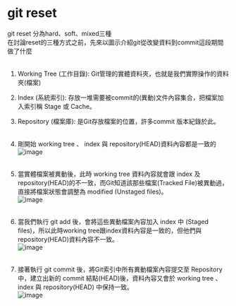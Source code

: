# git reset
git reset 分為hard、soft、mixed三種<br>
在討論reset的三種方式之前，先來以圖示介紹git從改變資料到commit這段期間做了什麼<br><br>
 1. Working Tree (工作目錄):  Git管理的實體資料夾，也就是我們實際操作的資料夾(檔案)<br>
 2. Index (系統索引):  存放一堆需要被commit的(異動)文件內容集合，把檔案加入索引稱 Stage 或 Cache。<br>
 3. Repository (檔案庫):  是Git存放檔案的位置，許多commit 版本紀錄於此。<br><br>

1. 剛開始 working tree 、 index 與 repository(HEAD)資料內容都是一致的<br>
![image]()</br></br>
2. 當實體檔案被異動後，此時 working tree 資料內容就會跟 index 及 repository(HEAD)的不一致，而Git知道該那些檔案(Tracked File)被異動過，直接將檔案狀態會調整為 modified (Unstaged files)。<br>
![image]()</br></br>
3. 當我們執行 git add 後，會將這些異動檔案內容加入 index 中 (Staged files)，所以此時working tree跟index資料內容是一致的，但他們與repository(HEAD)資料內容不一致。</br>
![image]()</br></br>
4. 接著執行 git commit 後，將Git索引中所有異動檔案內容提交至 Repository 中，建立出新的 commit 結點(HEAD)後，資料內容又會於 working tree 、 index 與 repository(HEAD) 中保持一致。</br>
![image]()</br></br>
